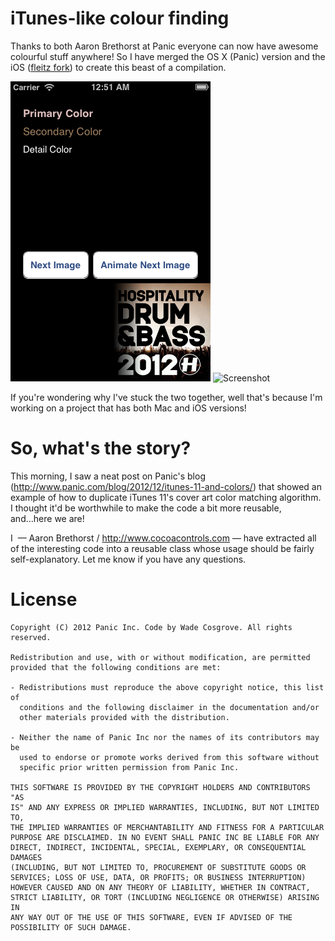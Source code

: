 iTunes-like colour finding
===

Thanks to both Aaron Brethorst at Panic everyone can now have awesome colourful stuff anywhere! So I have merged the OS X (Panic) version and the iOS ([fleitz fork](https://github.com/fleitz/ColorArt)) to create this beast of a compilation.

![Screenshot](screenshot_ios.png)
![Screenshot](screenshot.png)

If you're wondering why I've stuck the two together, well that's because I'm working on a project that has both Mac and iOS versions!

So, what's the story?
===

This morning, I saw a neat post on Panic's blog (http://www.panic.com/blog/2012/12/itunes-11-and-colors/) that showed an example of how to duplicate iTunes 11's cover art color matching algorithm. I thought it'd be worthwhile to make the code a bit more reusable, and...here we are!

I  — Aaron Brethorst / http://www.cocoacontrols.com — have extracted all of the interesting code into a reusable class whose usage should be fairly self-explanatory. Let me know if you have any questions.

License
===

    Copyright (C) 2012 Panic Inc. Code by Wade Cosgrove. All rights reserved.

    Redistribution and use, with or without modification, are permitted
    provided that the following conditions are met:

    - Redistributions must reproduce the above copyright notice, this list of
      conditions and the following disclaimer in the documentation and/or
      other materials provided with the distribution.

    - Neither the name of Panic Inc nor the names of its contributors may be
      used to endorse or promote works derived from this software without
      specific prior written permission from Panic Inc.

    THIS SOFTWARE IS PROVIDED BY THE COPYRIGHT HOLDERS AND CONTRIBUTORS "AS
    IS" AND ANY EXPRESS OR IMPLIED WARRANTIES, INCLUDING, BUT NOT LIMITED TO,
    THE IMPLIED WARRANTIES OF MERCHANTABILITY AND FITNESS FOR A PARTICULAR
    PURPOSE ARE DISCLAIMED. IN NO EVENT SHALL PANIC INC BE LIABLE FOR ANY
    DIRECT, INDIRECT, INCIDENTAL, SPECIAL, EXEMPLARY, OR CONSEQUENTIAL DAMAGES
    (INCLUDING, BUT NOT LIMITED TO, PROCUREMENT OF SUBSTITUTE GOODS OR
    SERVICES; LOSS OF USE, DATA, OR PROFITS; OR BUSINESS INTERRUPTION)
    HOWEVER CAUSED AND ON ANY THEORY OF LIABILITY, WHETHER IN CONTRACT,
    STRICT LIABILITY, OR TORT (INCLUDING NEGLIGENCE OR OTHERWISE) ARISING IN
    ANY WAY OUT OF THE USE OF THIS SOFTWARE, EVEN IF ADVISED OF THE
    POSSIBILITY OF SUCH DAMAGE.
